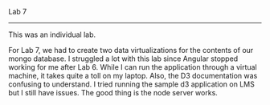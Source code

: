 Lab 7
_______________________________
This was an individual lab.


For Lab 7, we had to create two data virtualizations for the contents of our mongo database. I struggled a lot with this lab since Angular stopped working for me after Lab 6. While I can run the application through a virtual machine, it takes quite a toll on my laptop. Also, the D3 documentation was confusing to understand. I tried running the sample d3 application on LMS but I still have issues. The good thing is the node server works.